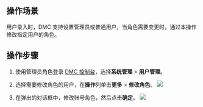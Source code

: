 ## 操作场景

用户录入时，DMC 支持设置管理员或普通用户，当角色需要变更时，通过本操作修改指定用户的角色。

## 操作步骤

1. 使用管理员角色登录 [DMC 控制台](https://dms.cloud.tencent.com/v3/cooperations/#/)，选择**系统管理** > **用户管理**。

2. 选择需要修改角色的用户，在**操作**列单击**更多** > **修改角色**。
   ![](https://qcloudimg.tencent-cloud.cn/raw/1330b6eda63518ecf1deb14eb1ece119.png)

3. 在弹出的对话框中，修改账号角色，然后点击**确定**。
   ![](https://qcloudimg.tencent-cloud.cn/raw/06fad80d3f80341e298e250413099eed.png)